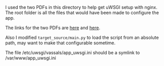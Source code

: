 I used the two PDFs in this directory to help get uWSGI setup with nginx. The root folder
is all the files that would have been made to configure the app.


The links for the two PDFs are [here](http://vladikk.com/2013/09/12/serving-flask-with-nginx-on-ubuntu/)
and [here](https://www.digitalocean.com/community/tutorials/understanding-nginx-server-and-location-block-selection-algorithms).

Also I modified `target_source/main.py` to load the script from an absolute path, may want
to make that configurable sometime.

The file /etc/uwsgi/vassals/app_uwsgi.ini should be a symlink to /var/www/app_uwsgi.ini
